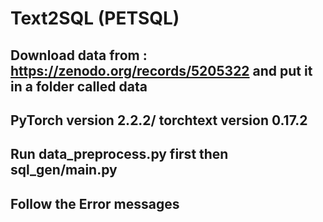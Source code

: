 # Text2SQL (PETSQL)

## Download data from : https://zenodo.org/records/5205322 and put it in a folder called data

## PyTorch version 2.2.2/ torchtext version 0.17.2

## Run data_preprocess.py first then sql_gen/main.py

## Follow the Error messages
